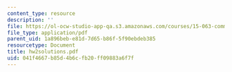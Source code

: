 ```yaml
---
content_type: resource
description: ''
file: https://ol-ocw-studio-app-qa.s3.amazonaws.com/courses/15-063-communicating-with-data-summer-2003/041f4667b85d4b6cfb20ff09883a6f7f_hw2solutions.pdf
file_type: application/pdf
parent_uid: 1a896beb-e81d-7d65-b86f-5f90ebdeb385
resourcetype: Document
title: hw2solutions.pdf
uid: 041f4667-b85d-4b6c-fb20-ff09883a6f7f
---
```

